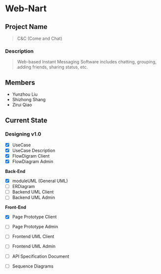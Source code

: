 # Web-Nart

## Project Name
> C&C (Come and Chat)

### Description
> Web-based Instant Messaging Software includes chatting, grouping, adding friends, sharing status, etc.

## Members
- Yunzhou Liu
- Shizhong Shang
- Zirui Qiao

## Current State
### Designing v1.0
- [x] UseCase<br/>
- [x] UseCase Description<br/>
- [x] FlowDigram Client<br/>
- [x] FlowDiagram Admin<br/>

**Back-End**<br/>
- [x] moduleUML (General UML)<br/>
- [ ] ERDiagram<br/>
- [ ] Backend UML Client<br/>
- [ ] Backend UML Admin<br/>

**Front-End**<br/>
- [x] Page Prototype Client<br/>
- [ ] Page Prototype Admin<br/>
- [ ] Frontend UML Client<br/>
- [ ] Frontend UML Admin<br/>

- [ ] API Specification Document<br/>
- [ ] Sequence Diagrams<br/>
